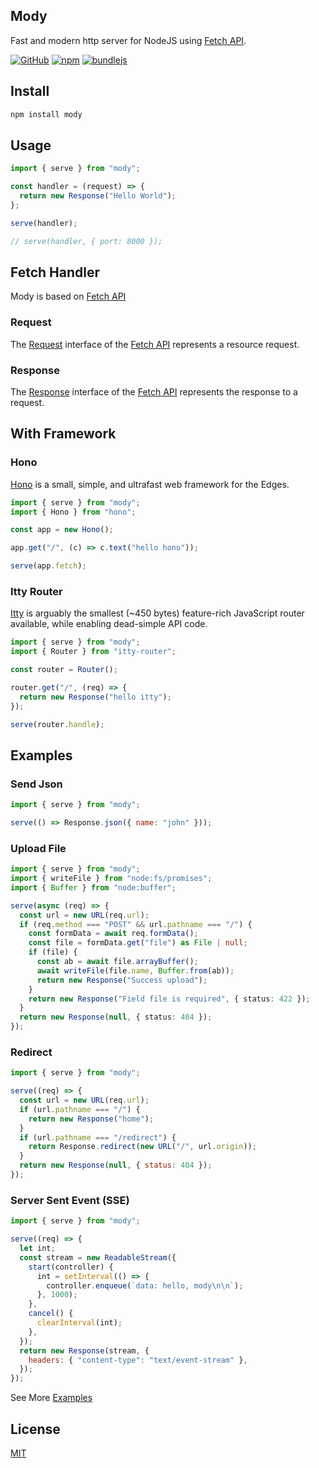## Mody

Fast and modern http server for NodeJS using
[Fetch API](https://developer.mozilla.org/en-US/docs/Web/API/Fetch_API).

[![GitHub](https://img.shields.io/github/license/herudi/mody)](https://github.com/herudi/mody/blob/master/LICENSE)
[![npm](https://img.shields.io/npm/v/mody)](https://www.npmjs.com/package/mody)
[![bundlejs](https://deno.bundlejs.com/badge?q=mody&config={%22esbuild%22:{%22format%22:%22cjs%22,%22platform%22:%22node%22}})](https://www.npmjs.com/package/mody)

## Install

```bash
npm install mody
```

## Usage

```js
import { serve } from "mody";

const handler = (request) => {
  return new Response("Hello World");
};

serve(handler);

// serve(handler, { port: 8000 });
```

## Fetch Handler

Mody is based on
[Fetch API](https://developer.mozilla.org/en-US/docs/Web/API/Fetch_API)

### Request

The [Request](https://developer.mozilla.org/en-US/docs/Web/API/Request)
interface of the
[Fetch API](https://developer.mozilla.org/en-US/docs/Web/API/Fetch_API)
represents a resource request.

### Response

The [Response](https://developer.mozilla.org/en-US/docs/Web/API/Response)
interface of the
[Fetch API](https://developer.mozilla.org/en-US/docs/Web/API/Fetch_API)
represents the response to a request.

## With Framework

### Hono

[Hono](https://hono.dev) is a small, simple, and ultrafast web framework for the
Edges.

```js
import { serve } from "mody";
import { Hono } from "hono";

const app = new Hono();

app.get("/", (c) => c.text("hello hono"));

serve(app.fetch);
```

### Itty Router

[Itty](https://github.com/kwhitley/itty-router) is arguably the smallest (~450
bytes) feature-rich JavaScript router available, while enabling dead-simple API
code.

```js
import { serve } from "mody";
import { Router } from "itty-router";

const router = Router();

router.get("/", (req) => {
  return new Response("hello itty");
});

serve(router.handle);
```

## Examples

### Send Json

```js
import { serve } from "mody";

serve(() => Response.json({ name: "john" }));
```

### Upload File

```ts
import { serve } from "mody";
import { writeFile } from "node:fs/promises";
import { Buffer } from "node:buffer";

serve(async (req) => {
  const url = new URL(req.url);
  if (req.method === "POST" && url.pathname === "/") {
    const formData = await req.formData();
    const file = formData.get("file") as File | null;
    if (file) {
      const ab = await file.arrayBuffer();
      await writeFile(file.name, Buffer.from(ab));
      return new Response("Success upload");
    }
    return new Response("Field file is required", { status: 422 });
  }
  return new Response(null, { status: 404 });
});
```

### Redirect

```js
import { serve } from "mody";

serve((req) => {
  const url = new URL(req.url);
  if (url.pathname === "/") {
    return new Response("home");
  }
  if (url.pathname === "/redirect") {
    return Response.redirect(new URL("/", url.origin));
  }
  return new Response(null, { status: 404 });
});
```

### Server Sent Event (SSE)

```js
import { serve } from "mody";

serve((req) => {
  let int;
  const stream = new ReadableStream({
    start(controller) {
      int = setInterval(() => {
        controller.enqueue(`data: hello, mody\n\n`);
      }, 1000);
    },
    cancel() {
      clearInterval(int);
    },
  });
  return new Response(stream, {
    headers: { "content-type": "text/event-stream" },
  });
});
```

See More [Examples](https://github.com/herudi/mody/blob/master/examples)

## License

[MIT](LICENSE)
